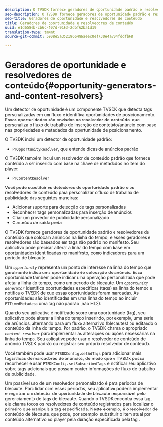 ```yaml
---
description: O TVSDK fornece geradores de oportunidade padrão e resolvedores de conteúdo que colocam anúncios na linha do tempo, e esses geradores e resolvedores são baseados em tags não padrão no manifesto. Seu aplicativo pode precisar alterar a linha do tempo com base em oportunidades identificadas no manifesto, como indicadores para um período de blecaute.
seo-description: O TVSDK fornece geradores de oportunidade padrão e resolvedores de conteúdo que colocam anúncios na linha do tempo, e esses geradores e resolvedores são baseados em tags não padrão no manifesto. Seu aplicativo pode precisar alterar a linha do tempo com base em oportunidades identificadas no manifesto, como indicadores para um período de blecaute.
seo-title: Geradores de oportunidade e resolvedores de conteúdo
title: Geradores de oportunidade e resolvedores de conteúdo
uuid: e1d658eb-cb6c-407d-9163-2dbf62ba1d19
translation-type: tm+mt
source-git-commit: 5908e5a3521966496aeec0ef730e4a704fddfb68

---
```



# Geradores de oportunidade e resolvedores de conteúdo{#opportunity-generators-and-content-resolvers}

Um detector de oportunidade é um componente TVSDK que detecta tags personalizadas em um fluxo e identifica oportunidades de posicionamento. Essas oportunidades são enviadas ao resolvedor de conteúdo, que personaliza o fluxo de trabalho de inserção de conteúdo/anúncio com base nas propriedades e metadados da oportunidade de posicionamento.

O TVSDK inclui um detector de oportunidade padrão:

* `PTOpportunityResolver`, que entende dicas de anúncios padrão

O TVSDK também inclui um resolvedor de conteúdo padrão que fornece conteúdo a ser inserido com base na chave de metadados no item do player:

* `PTContentResolver`

Você pode substituir os detectores de oportunidade padrão e os resolvedores de conteúdo para personalizar o fluxo de trabalho de publicidade das seguintes maneiras:

* Adicionar suporte para detecção de tags personalizadas
* Reconhecer tags personalizadas para inserção de anúncios
* Criar um provedor de publicidade personalizado
* Conteúdo de saída preta

O TVSDK fornece geradores de oportunidade padrão e resolvedores de conteúdo que colocam anúncios na linha do tempo, e esses geradores e resolvedores são baseados em tags não padrão no manifesto. Seu aplicativo pode precisar alterar a linha do tempo com base em oportunidades identificadas no manifesto, como indicadores para um período de blecaute.

Um *`opportunity`* representa um ponto de interesse na linha do tempo que geralmente indica uma oportunidade de colocação de anúncio. Essa oportunidade também pode indicar uma operação personalizada que pode afetar a linha do tempo, como um período de blecaute. Um *`opportunity generator`* identifica oportunidades específicas (tags) na linha do tempo e notifica o TVSDK de que essas oportunidades foram marcadas. As oportunidades são identificadas em uma linha do tempo ao incluir `PTTimedMetadata` uma tag não padrão (não HLS).

Quando seu aplicativo é notificado sobre uma oportunidade (tag), seu aplicativo pode alterar a linha do tempo inserindo, por exemplo, uma série de anúncios, alternando para um fluxo alternativo (blecautes) ou editando o conteúdo da linha do tempo. Por padrão, o TVSDK chama o apropriado *`content resolver`* para implementar as alterações ou ações necessárias na linha do tempo. Seu aplicativo pode usar o resolvedor de conteúdo de anúncio TVSDK padrão ou registrar seu próprio resolvedor de conteúdo.

Você também pode usar `PTSDKConfig.setAdTags` para adicionar mais tags/dicas de marcadores de anúncios, de modo que o TVSDK possa reconhecer e usar `PTSDKConfig.setSubscribedTags` e notificar seu aplicativo sobre tags adicionais que possam conter informações de fluxo de trabalho de publicidade.

Um possível uso de um resolvedor personalizado é para períodos de blecaute. Para lidar com esses períodos, seu aplicativo poderia implementar e registrar um detector de oportunidade de blecaute responsável pelo gerenciamento de tags de blecaute. Quando o TVSDK encontra essa tag, ele chama todos os resolvedores de conteúdo registrados para localizar o primeiro que manipula a tag especificada. Neste exemplo, é o resolvedor de conteúdo de blecaute, que pode, por exemplo, substituir o item atual por conteúdo alternativo no player pela duração especificada pela tag .
